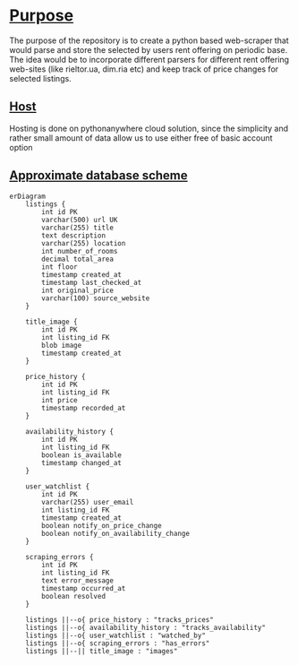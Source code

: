 # <ins> Purpose </ins>

The purpose of the repository is to create a python based web-scraper that would parse and store the selected by users rent offering
on periodic base. The idea would be to incorporate different parsers for different rent offering web-sites (like rieltor.ua, dim.ria etc)
and keep track of price changes for selected listings.

## <ins> Host </ins>
Hosting is done on pythonanywhere cloud solution, since the simplicity and rather small amount of data allow us to
use either free of basic account option

## <ins> Approximate database scheme </ins>

```mermaid
erDiagram
    listings {
        int id PK
        varchar(500) url UK
        varchar(255) title
        text description
        varchar(255) location
        int number_of_rooms
        decimal total_area
        int floor
        timestamp created_at
        timestamp last_checked_at
        int original_price
        varchar(100) source_website
    }
    
    title_image {
        int id PK
        int listing_id FK
        blob image
        timestamp created_at
    }

    price_history {
        int id PK
        int listing_id FK
        int price
        timestamp recorded_at
    }

    availability_history {
        int id PK
        int listing_id FK
        boolean is_available
        timestamp changed_at
    }

    user_watchlist {
        int id PK
        varchar(255) user_email
        int listing_id FK
        timestamp created_at
        boolean notify_on_price_change
        boolean notify_on_availability_change
    }

    scraping_errors {
        int id PK
        int listing_id FK
        text error_message
        timestamp occurred_at
        boolean resolved
    }

    listings ||--o{ price_history : "tracks_prices"
    listings ||--o{ availability_history : "tracks_availability"
    listings ||--o{ user_watchlist : "watched_by"
    listings ||--o{ scraping_errors : "has_errors"
    listings ||--|| title_image : "images"
```